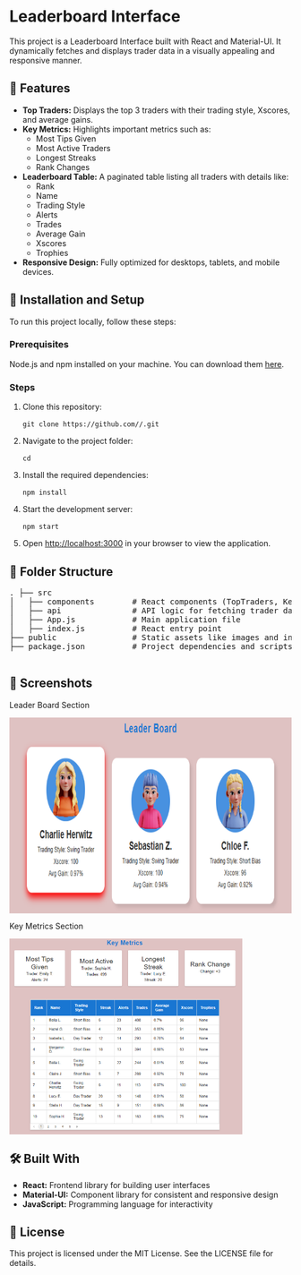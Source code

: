 <h1>Leaderboard Interface</h1>
    <p>This project is a Leaderboard Interface built with React and Material-UI. It dynamically fetches and displays trader data in a visually appealing and responsive manner.</p>

<h2>🌟 Features</h2>
    <ul>
        <li><strong>Top Traders:</strong> Displays the top 3 traders with their trading style, Xscores, and average gains.</li>
        <li><strong>Key Metrics:</strong> Highlights important metrics such as:
            <ul>
                <li>Most Tips Given</li>
                <li>Most Active Traders</li>
                <li>Longest Streaks</li>
                <li>Rank Changes</li>
            </ul>
        </li>
        <li><strong>Leaderboard Table:</strong> A paginated table listing all traders with details like:
            <ul>
                <li>Rank</li>
                <li>Name</li>
                <li>Trading Style</li>
                <li>Alerts</li>
                <li>Trades</li>
                <li>Average Gain</li>
                <li>Xscores</li>
                <li>Trophies</li>
            </ul>
        </li>
        <li><strong>Responsive Design:</strong> Fully optimized for desktops, tablets, and mobile devices.</li>
    </ul>

<h2>🚀 Installation and Setup</h2>
    <p>To run this project locally, follow these steps:</p>
    <h3>Prerequisites</h3>
    <p>Node.js and npm installed on your machine. You can download them <a href="https://nodejs.org/en/" target="_blank">here</a>.</p>

<h3>Steps</h3>
    <ol>
        <li>Clone this repository:
            <pre><code>git clone https://github.com//.git</code></pre>
        </li>
        <li>Navigate to the project folder:
            <pre><code>cd</code></pre>
        </li>
        <li>Install the required dependencies:
            <pre><code>npm install</code></pre>
        </li>
        <li>Start the development server:
            <pre><code>npm start</code></pre>
        </li>
        <li>Open <a href="http://localhost:3000" target="_blank">http://localhost:3000</a> in your browser to view the application.</li>
    </ol>

  <h2>📂 Folder Structure</h2>
    <pre>
. ├── src
│   ├── components        # React components (TopTraders, KeyMetrics, LeaderboardTable)
│   ├── api               # API logic for fetching trader data
│   ├── App.js            # Main application file
│   ├── index.js          # React entry point
├── public                # Static assets like images and index.html
├── package.json          # Project dependencies and scripts
    </pre>

  <h2>📸 Screenshots</h2>
    <p>Leader Board Section </p>
   <p><img src="https://github.com/Tanmay-Saxena10/Leaderboard-interface/blob/master/image.png" align="center" height="350">


  <p>Key Metrics Section </p>
    <p><img src="https://github.com/Tanmay-Saxena10/Leaderboard-interface/blob/master/image-1.png" align="center" height="350">

  <h2>🛠️ Built With</h2>
    <ul>
        <li><strong>React:</strong> Frontend library for building user interfaces</li>
        <li><strong>Material-UI:</strong> Component library for consistent and responsive design</li>
        <li><strong>JavaScript:</strong> Programming language for interactivity</li>
    </ul>

  <h2>📝 License</h2>
    <p>This project is licensed under the MIT License. See the LICENSE file for details.</p>
